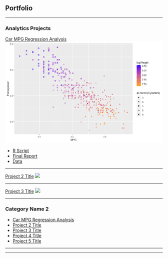 ## Portfolio

---

### Analytics Projects

[Car MPG Regression Analysis](https://github.com/indyscout97/carMPGregregression)
<img src="images/All_The_Logs_Scatter.png?raw=true"/>
- [R Script](https://github.com/indyscout97/carMPGregregression/blob/main/Final%20Project%20-%20Team%206.R)
- [Final Report](https://github.com/indyscout97/carMPGregregression/blob/main/MSBC%205030%20Final%20Report.pdf)
- [Data](https://github.com/indyscout97/carMPGregregression/blob/main/auto-mpg%20-%20Team%206.data)

---
[Project 2 Title](/pdf/sample_presentation.pdf)
<img src="images/dummy_thumbnail.jpg?raw=true"/>

---
[Project 3 Title](http://example.com/)
<img src="images/dummy_thumbnail.jpg?raw=true"/>

---

### Category Name 2

- [Car MPG Regression Analysis](https://github.com/indyscout97/carMPGregregression)
- [Project 2 Title](http://example.com/)
- [Project 3 Title](http://example.com/)
- [Project 4 Title](http://example.com/)
- [Project 5 Title](http://example.com/)

---



---
